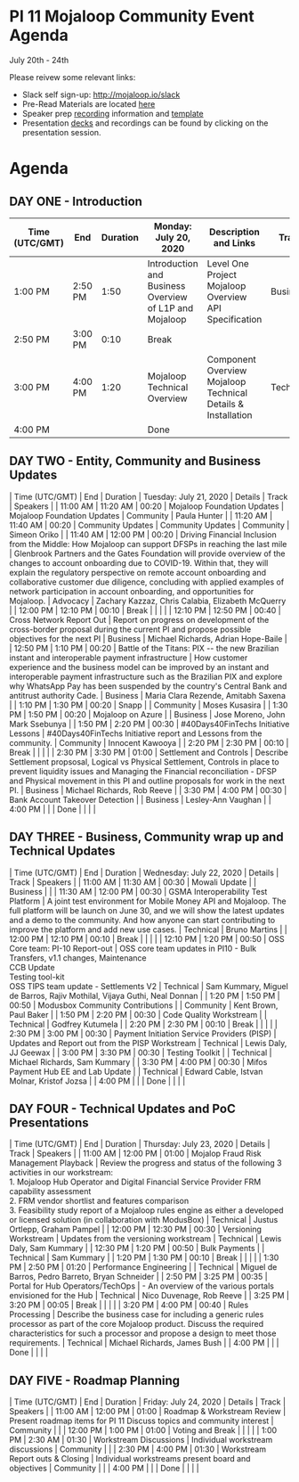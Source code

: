 # **PI 11 Mojaloop Community Event Agenda**
July 20th - 24th 

Please reivew some relevant links:
* Slack self sign-up: http://mojaloop.io/slack
* Pre-Read Materials are located [here](./Pre-Read)
* Speaker prep [recording](https://zoom.us/rec/share/3Ox3EI31zU9LW6fd2h34VLJ-EJzGaaa8g3UX_PMFmR7n-NIHptOrBWwVDlYDKWXX) information and [template](./Pre_Read/Mojaloop%20PPT%20TEMPLATE.pptx)  
* Presentation [decks](./Presentations) and recordings can be found by clicking on the presentation session.

# Agenda
## DAY ONE - Introduction
| Time (UTC/GMT) | End      | Duration | Monday: July 20, 2020                                  | Description and Links                                                 | Track     | Speaker  |
| -------------- | -------- | -------- | ------------------------------------------------------ | --------------------------------------------------------------------- | --------- | -------- |
| 1:00 PM        | 2:50 PM  | 1:50     | Introduction and Business Overview of L1P and Mojaloop | Level One Project Mojaloop Overview API Specification                 | Business  |          |
| 2:50 PM        | 3:00 PM  | 0:10     | Break                                                  |
| 3:00 PM        | 4:00 PM  | 1:20     | Mojaloop Technical Overview                            | Component Overview Mojaloop Technical Details & Installation          | Technical |          |
| 4:00 PM        |          |          | Done                                                   |                                                                       |           |          |

## DAY TWO - Entity, Community and Business Updates

| Time (UTC/GMT) | End | Duration | Tuesday: July 21, 2020 | Details | Track | Speakers |
| 11:00 AM | 11:20 AM | 00:20 | Mojaloop Foundation Updates | Mojaloop Foundation Updates | Community | Paula Hunter |
| 11:20 AM | 11:40 AM | 00:20 | Community Updates | Community Updates | Community | Simeon Oriko |
| 11:40 AM | 12:00 PM | 00:20 | Driving Financial Inclusion from the Middle: How Mojaloop can support DFSPs in reaching the last mile | Glenbrook Partners and the Gates Foundation will provide overview of the changes to account onboarding due to COVID-19. Within that, they will explain the regulatory perspective on remote account onboarding and collaborative customer due diligence, concluding with applied examples of network participation in account onboarding, and opportunities for Mojaloop. | Advocacy | Zachary Kazzaz, Chris Calabia, Elizabeth McQuerry |
| 12:00 PM | 12:10 PM | 00:10 | Break |  |  |  |
| 12:10 PM | 12:50 PM | 00:40 | Cross Network Report Out | Report on progress on development of the cross-border proposal during the current PI and propose possible objectives for the next PI | Business | Michael Richards, Adrian Hope-Baile |
| 12:50 PM | 1:10 PM | 00:20 | Battle of the Titans: PIX -- the new Brazilian instant and interoperable payment infrastructure | How customer experience and the business model can be improved by an instant and interoperable payment infrastructure such as the Brazilian PIX and explore why WhatsApp Pay has been suspended by the country's Central Bank and antitrust authority Cade. | Business | Maria Clara Rezende, Amitabh Saxena |
| 1:10 PM | 1:30 PM | 00:20 | Snapp |  | Community | Moses Kusasira |
| 1:30 PM | 1:50 PM | 00:20 | Mojaloop on Azure |  | Business | Jose Moreno, John Mark Ssebunya |
| 1:50 PM | 2:20 PM | 00:30 | #40Days40FinTechs Initiative Lessons | #40Days40FinTechs Initiative report and Lessons from the community. | Community | Innocent Kawooya |
| 2:20 PM | 2:30 PM | 00:10 | Break |  |  |  |
| 2:30 PM | 3:30 PM | 01:00 | Settlement and Controls | Describe Settlement propsosal, Logical vs Physical Settlement, Controls in place to prevent liquidity issues and Managing the Financial reconciliation - DFSP and Physical movement in this PI and outline proposals for work in the next PI. | Business | Michael Richards, Rob Reeve |
| 3:30 PM | 4:00 PM | 00:30 | Bank Account Takeover Detection |  | Business | Lesley-Ann Vaughan |
| 4:00 PM |  |  | Done |  |  |  |

## DAY THREE - Business, Community wrap up and Technical Updates

| Time (UTC/GMT) | End | Duration | Wednesday: July 22, 2020 | Details | Track | Speakers |
| 11:00 AM | 11:30 AM | 00:30 | Mowali Update |  | Business |  |
| 11:30 AM | 12:00 PM | 00:30 | GSMA Interoperability Test Platform | A joint test environment for Mobile Money API and Mojaloop. The full platform will be launch on June 30, and we will show the latest updates and a demo to the community. And how anyone can start contributing to improve the platform and add new use cases. | Technical | Bruno Martins |
| 12:00 PM | 12:10 PM | 00:10 | Break |  |  |  |
| 12:10 PM | 1:20 PM | 00:50 | OSS Core team: PI-10 Report-out | OSS core team updates in PI10 - Bulk Transfers, v1.1 changes, Maintenance\
CCB Update\
Testing tool-kit\
OSS TIPS team update - Settlements V2 | Technical | Sam Kummary, Miguel de Barros, Rajiv Mothilal, Vijaya Guthi, Neal Donnan |
| 1:20 PM | 1:50 PM | 00:50 | Modusbox Community Contributions |  | Community | Kent Brown, Paul Baker |
| 1:50 PM | 2:20 PM | 00:30 | Code Quality Workstream |  | Technical | Godfrey Kutumela |
| 2:20 PM | 2:30 PM | 00:10 | Break |  |  |  |
| 2:30 PM | 3:00 PM | 00:30 | Payment Initiation Service Providers (PISP) | Updates and Report out from the PISP Workstream | Technical | Lewis Daly, JJ Geewax |
| 3:00 PM | 3:30 PM | 00:30 | Testing Toolkit |  | Technical | Michael Richards, Sam Kummary |
| 3:30 PM | 4:00 PM | 00:30 | Mifos Payment Hub EE and Lab Update |  | Technical | Edward Cable, Istvan Molnar, Kristof Jozsa |
| 4:00 PM |  |  | Done |  |  |  |

## DAY FOUR - Technical Updates and PoC Presentations

| Time (UTC/GMT) | End | Duration | Thursday: July 23, 2020 | Details | Track | Speakers |
| 11:00 AM | 12:00 PM | 01:00 | Mojalop Fraud Risk Management Playback | Review the progress and status of the following 3 activities in our workstream:\
1\. Mojaloop Hub Operator and Digital Financial Service Provider FRM capability assessment\
2\. FRM vendor shortlist and features comparison\
3\. Feasibility study report of a Mojaloop rules engine as either a developed or licensed solution (in collaboration with ModusBox) | Technical | Justus Ortlepp, Graham Pampel |
| 12:00 PM | 12:30 PM | 00:30 | Versioning Workstream | Updates from the versioning workstream | Technical | Lewis Daly, Sam Kummary |
| 12:30 PM | 1:20 PM | 00:50 | Bulk Payments |  | Technical | Sam Kummary |
| 1:20 PM | 1:30 PM | 00:10 | Break |  |  |  |
| 1:30 PM | 2:50 PM | 01:20 | Performance Engineering |  | Technical | Miguel de Barros, Pedro Barreto, Bryan Schneider |
| 2:50 PM | 3:25 PM | 00:35 | Portal for Hub Operators/TechOps | - An overview of the various portals envisioned for the Hub | Technical | Nico Duvenage, Rob Reeve |
| 3:25 PM | 3:20 PM | 00:05 | Break |  |  |  |
| 3:20 PM | 4:00 PM | 00:40 | Rules Processing | Describe the business case for including a generic rules processor as part of the core Mojaloop product. Discuss the required characteristics for such a processor and propose a design to meet those requirements. | Technical | Michael Richards, James Bush |
| 4:00 PM |  |  | Done |  |  |  |

## DAY FIVE - Roadmap Planning

| Time (UTC/GMT) | End | Duration | Friday: July 24, 2020 | Details | Track | Speakers |
| 11:00 AM | 12:00 PM | 01:00 | Roadmap & Workstream Review | Present roadmap items for PI 11 Discuss topics and community interest | Community |  |
| 12:00 PM | 1:00 PM | 01:00 | Voting and Break |  |  |  |
| 1:00 PM | 2:30 AM | 01:30 | Workstream Discussions | Individual workstream discussions | Community |  |
| 2:30 PM | 4:00 PM | 01:30 | Workstream Report outs & Closing | Individual workstreams present board and objectives | Community |  |
| 4:00 PM |  |  | Done |  |  |  |

